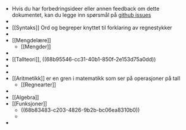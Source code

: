 - Hvis du har forbedringsideer eller annen feedback om dette dokumentet, kan du legge inn spørsmål på [github issues](https://github.com/vuvulala/matte-logseq/issues)
-
- [[Syntaks]] Ord og begreper knyttet til forklaring av regnestykker
-
- [[Mengdelære]]
	- [[Mengder]]
-
- [[Tallteori]], ((68b95546-cc31-40b1-850f-2e153d75a0dd))
-
-
- [[Aritmetikk]] er en gren i matematikk som ser på operasjoner på tall
	- [[Regnearter]]
-
- [[Algebra]]
- [[Funksjoner]]
	- ((68b83483-c203-4826-9b2b-bc06ea8310b0))
	-
-